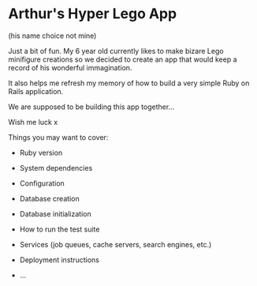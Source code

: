 # Arthur's Hyper Lego App
(his name choice not mine)

Just a bit of fun. My 6 year old currently likes to make bizare Lego minifigure creations so we decided to create an app that would keep a record of his wonderful immagination.

It also helps me refresh my memory of how to build a very simple Ruby on Rails application.

We are supposed to be building this app together...

Wish me luck x


Things you may want to cover:

* Ruby version

* System dependencies

* Configuration

* Database creation

* Database initialization

* How to run the test suite

* Services (job queues, cache servers, search engines, etc.)

* Deployment instructions

* ...
